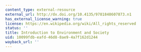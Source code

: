 ```yaml
---
content_type: external-resource
external_url: http://dx.doi.org/10.4135/9781848607873.n1
has_external_license_warning: true
license: https://en.wikipedia.org/wiki/All_rights_reserved
status: ''
title: Introduction to Environment and Society
uid: 10099fdb-eafd-46d8-8ae9-4a7f162d1244
wayback_url: ''
---
```

